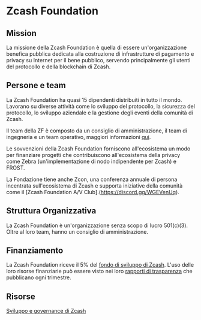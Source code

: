 # Zcash Foundation

## Mission

La missione della Zcash Foundation è quella di essere un'organizzazione benefica pubblica dedicata alla costruzione di infrastrutture di pagamento e privacy su Internet per il bene pubblico, servendo principalmente gli utenti del protocollo e della blockchain di Zcash.


## Persone e team

La Zcash Foundation ha quasi 15 dipendenti distribuiti in tutto il mondo. Lavorano su diverse attività come lo sviluppo del protocollo, la sicurezza del protocollo, lo sviluppo aziendale e la gestione degli eventi della comunità di Zcash.

Il team della ZF è composto da un consiglio di amministrazione, il team di ingegneria e un team operativo, maggiori informazioni [qui](https://zfnd.org/about/).

Le sovvenzioni della Zcash Foundation forniscono all'ecosistema un modo per finanziare progetti che contribuiscono all'ecosistema della privacy come Zebra (un'implementazione di nodo indipendente per Zcash) e FROST.

La Fondazione tiene anche Zcon, una conferenza annuale di persona incentrata sull'ecosistema di Zcash e supporta iniziative della comunità come il [Zcash Foundation A/V Club].(https://discord.gg/WGEVenUq).


## Struttura Organizzativa

La Zcash Foundation è un'organizzazione senza scopo di lucro 501(c)(3). Oltre al loro team, hanno un consiglio di amministrazione.

## Finanziamento
La Zcash Foundation riceve il 5% del [fondo di sviluppo di Zcash](https://zips.z.cash/zip-1014). L'uso delle loro risorse finanziarie può essere visto nei loro [rapporti di trasparenza](https://electriccoin.co/blog/ecc-transparency-report-for-q3-2022/) che pubblicano ogni trimestre.

## Risorse

[Sviluppo e governance di Zcash](https://z.cash/zcash-development-and-governance/)
